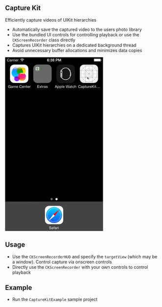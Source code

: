 Capture Kit
-----------

Efficiently capture videos of UIKit hierarchies

* Automatically save the captured video to the users photo library
* Use the bundled UI controls for controlling playback or use the `CKScreenRecorder` class directly
* Captures UIKit hierarchies on a dedicated background thread
* Avoid unnecessary buffer allocations and minimizes data copies

![CaptureKit](Assets/CaptureKit.gif)

Usage
-----

* Use the `CKScreenRecorderHUD` and specify the `targetView` (which may be a window). Control capture via onscreen controls
* Directly use the `CKScreenRecorder` with your own controls to control playback


Example
-------

* Run the `CaptureKitExample` sample project

